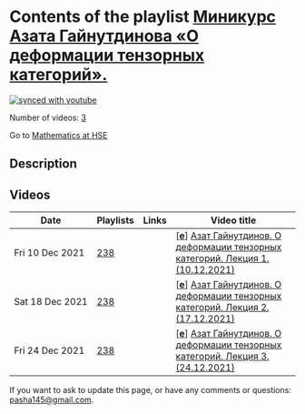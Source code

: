 # Contents of the playlist [Миникурс Азата Гайнутдинова «О деформации тензорных категорий».](https://www.youtube.com/playlist?list=PLq3E5oubNNoBiOgv0upqaMFKLGay9SOjH)

[![synced with youtube](https://img.shields.io/github/last-commit/mathphysschool/mathphysschool.github.io/autoupdate1?label=synced%20with%20youtube)](https://github.com/mathphysschool/mathphysschool.github.io/commits/autoupdate1)

Number of videos: [3](#videos)

Go to [Mathematics at HSE](../README.md)

## Description



## Videos

|Date|Playlists|Links|Video title|
|---|---|---|---|
| Fri&nbsp;10&nbsp;Dec&nbsp;2021 | [238](../playlists/238 "Миникурс Азата Гайнутдинова «О деформации тензорных категорий».") |  | [[**e**](https://studio.youtube.com/video/w_F4SeVjazI/edit "Edit")] [Азат Гайнутдинов. О деформации тензорных категорий. Лекция 1. (10.12.2021)](https://www.youtube.com/watch?v=w_F4SeVjazI&list=PLq3E5oubNNoBiOgv0upqaMFKLGay9SOjH "Тензорные категории являются естественными обобщениями алгебр Хопфа. Будет рассмотрена проблема деформации таких категорий, представлены о новые результаты в этом направлении. Как это часто бывает в алгебре, бесконечно малые деформации контролируются комплексами типа Хохшильда. Будет показано, как использовать такие комплексы в довольно явных вычислениях деформаций тензорных категорий и тензорных функторов, возникающих в теории алгебр Хопфа.") |
| Sat&nbsp;18&nbsp;Dec&nbsp;2021 | [238](../playlists/238 "Миникурс Азата Гайнутдинова «О деформации тензорных категорий».") |  | [[**e**](https://studio.youtube.com/video/2Cm--YLmjQE/edit "Edit")] [Азат Гайнутдинов. О деформации тензорных категорий. Лекция 2. (17.12.2021)](https://www.youtube.com/watch?v=2Cm--YLmjQE&list=PLq3E5oubNNoBiOgv0upqaMFKLGay9SOjH "Тензорные категории являются естественными обобщениями алгебр Хопфа. Будет рассмотрена проблема деформации таких категорий, представлены о новые результаты в этом направлении. Как это часто бывает в алгебре, бесконечно малые деформации контролируются комплексами типа Хохшильда. Будет показано, как использовать такие комплексы в довольно явных вычислениях деформаций тензорных категорий и тензорных функторов, возникающих в теории алгебр Хопфа.") |
| Fri&nbsp;24&nbsp;Dec&nbsp;2021 | [238](../playlists/238 "Миникурс Азата Гайнутдинова «О деформации тензорных категорий».") |  | [[**e**](https://studio.youtube.com/video/tnkRAzGpSDw/edit "Edit")] [Азат Гайнутдинов. О деформации тензорных категорий. Лекция 3. (24.12.2021)](https://www.youtube.com/watch?v=tnkRAzGpSDw&list=PLq3E5oubNNoBiOgv0upqaMFKLGay9SOjH "Тензорные категории являются естественными обобщениями алгебр Хопфа. Будет рассмотрена проблема деформации таких категорий, представлены о новые результаты в этом направлении. Как это часто бывает в алгебре, бесконечно малые деформации контролируются комплексами типа Хохшильда. Будет показано, как использовать такие комплексы в довольно явных вычислениях деформаций тензорных категорий и тензорных функторов, возникающих в теории алгебр Хопфа.") |


 If you want to ask to update this page, or have any comments or questions: <pasha145@gmail.com>.